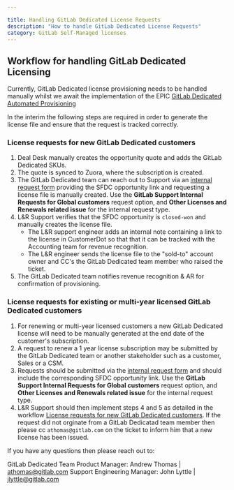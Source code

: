 ```yaml
---

title: Handling GitLab Dedicated License Requests
description: "How to handle GitLab Dedicated License Requests"
category: GitLab Self-Managed licenses
---
```



## Workflow for handling GitLab Dedicated Licensing

Currently, GitLab Dedicated license provisioning needs to be handled manually whilst we await the implementation of the EPIC [GitLab Dedicated Automated Provisioning](https://gitlab.com/groups/gitlab-org/-/epics/8799)

In the interim the following steps are required in order to generate the license file and ensure that the request is tracked correctly.

### License requests for new GitLab Dedicated customers

1. Deal Desk manually creates the opportunity quote and adds the GitLab Dedicated SKUs.
1. The quote is synced to Zuora, where the subscription is created.
1. The GitLab Dedicated team can reach out to Support via an [internal request form](https://support-super-form-gitlab-com-support-support-op-651f22e90ce6d7.gitlab.io/) providing the SFDC opportunity link and requesting a license file is manually created. Use the **GitLab Support Internal Requests for Global customers** request option, and **Other Licenses and Renewals related issue** for the internal request type.
1. L&R Support verifies that the SFDC opportunity is `closed-won` and manually creates the license file.
   - The L&R support engineer adds an internal note containing a link to the license in CustomerDot so that that it can be tracked with the Accounting team for revenue recognition.
   - The L&R engineer sends the license file to the "sold-to" account owner and CC's the GitLab Dedicated team member who raised the ticket.
1. The GitLab Dedicated team notifies revenue recognition & AR for confirmation of provisioning.

### License requests for existing or multi-year licensed GitLab Dedicated customers

1. For renewing or multi-year licensed customers a new GitLab Dedicated license will need to be manually generated at the end date of the customer's subscription.
1. A request to renew a 1 year license subscription may be submitted by the GitLab Dedicated team or another stakeholder such as a customer, Sales or a CSM.
1. Requests should be submitted via the [internal request form](https://support-super-form-gitlab-com-support-support-op-651f22e90ce6d7.gitlab.io/) and should include the corresponding SFDC opportunity link. Use the **GitLab Support Internal Requests for Global customers** request option, and **Other Licenses and Renewals related issue** for the internal request type.
1. L&R Support should then implement steps 4 and 5 as detailed in the workflow [License requests for new GitLab Dedicated customers](#license-requests-for-existing-or-multi-year-licensed-gitlab-dedicated-customers). If the request did not orginate from a GitLab Dedicatad team member then please cc `athomas@gitlab.com` on the ticket to inform him that a new license has been issued.

If you have any questions then please reach out to:

GitLab Dedicated Team Product Manager: Andrew Thomas | <athomas@gitlab.com>
Support Engineering Manager: John Lyttle | <jlyttle@gitlab.com>
